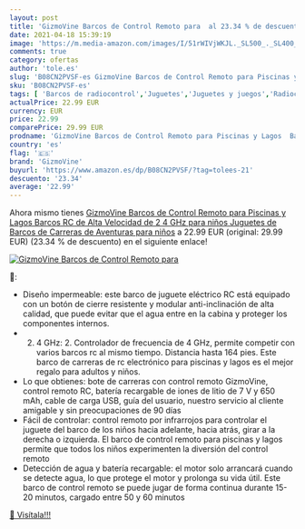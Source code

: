 ```yaml
---
layout: post
title: 'GizmoVine Barcos de Control Remoto para  al 23.34 % de descuento'
date: 2021-04-18 15:39:19
image: 'https://m.media-amazon.com/images/I/51rWIVjWKJL._SL500_._SL400_.jpg'
comments: true
category: ofertas
author: 'tole.es'
slug: 'B08CN2PVSF-es GizmoVine Barcos de Control Remoto para Piscinas y Lagos...'
sku: 'B08CN2PVSF-es'
tags: [ 'Barcos de radiocontrol','Juguetes','Juguetes y juegos','Radiocontrol','Vehículos de juguete para niños','gizmovine','juguetes', ]
actualPrice: 22.99 EUR
currency: EUR
price: 22.99
comparePrice: 29.99 EUR
prodname: 'GizmoVine Barcos de Control Remoto para Piscinas y Lagos  Barcos RC de Alta Velocidad de 2 4 GHz para niños  Juguetes de Barcos de Carreras de Aventuras para niños'
country: 'es'
flag: '🇪🇸'
brand: 'GizmoVine'
buyurl: 'https://www.amazon.es/dp/B08CN2PVSF/?tag=tolees-21'
descuento: '23.34'
average: '22.99'
---
```


Ahora mismo tienes [GizmoVine Barcos de Control Remoto para Piscinas y Lagos  Barcos RC de Alta Velocidad de 2 4 GHz para niños  Juguetes de Barcos de Carreras de Aventuras para niños](https://www.amazon.es/dp/B08CN2PVSF/?tag=tolees-21) a 22.99 EUR (original: 29.99 EUR) (23.34 %  de descuento) en el siguiente enlace!

[![GizmoVine Barcos de Control Remoto para ](https://m.media-amazon.com/images/I/51rWIVjWKJL._SL500_._SL400_.jpg)](https://www.amazon.es/dp/B08CN2PVSF/?tag=tolees-21)

🔎:

- Diseño impermeable: este barco de juguete eléctrico RC está equipado con un botón de cierre resistente y modular anti-inclinación de alta calidad, que puede evitar que el agua entre en la cabina y proteger los componentes internos.
- 2. 4 GHz: 2. Controlador de frecuencia de 4 GHz, permite competir con varios barcos rc al mismo tiempo. Distancia hasta 164 pies. Este barco de carreras de rc electrónico para piscinas y lagos es el mejor regalo para adultos y niños.
- Lo que obtienes: bote de carreras con control remoto GizmoVine, control remoto RC, batería recargable de iones de litio de 7 V y 650 mAh, cable de carga USB, guía del usuario, nuestro servicio al cliente amigable y sin preocupaciones de 90 días
- Fácil de controlar: control remoto por infrarrojos para controlar el juguete del barco de los niños hacia adelante, hacia atrás, girar a la derecha o izquierda. El barco de control remoto para piscinas y lagos permite que todos los niños experimenten la diversión del control remoto
- Detección de agua y batería recargable: el motor solo arrancará cuando se detecte agua, lo que protege el motor y prolonga su vida útil. Este barco de control remoto se puede jugar de forma continua durante 15-20 minutos, cargado entre 50 y 60 minutos

[🛒 Visítala!!!](https://www.amazon.es/dp/B08CN2PVSF/?tag=tolees-21)
